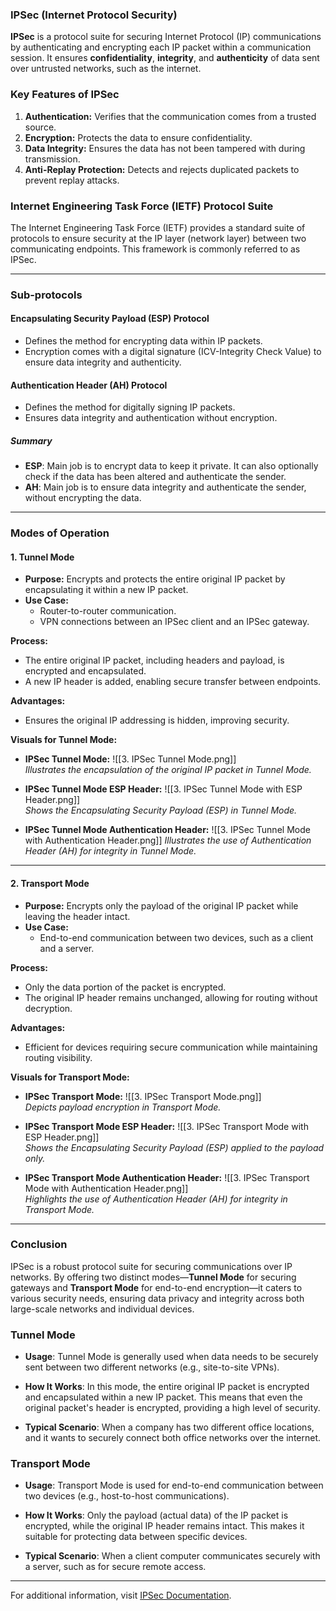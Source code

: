 ### **IPSec (Internet Protocol Security)**

**IPSec** is a protocol suite for securing Internet Protocol (IP) communications by authenticating and encrypting each IP packet within a communication session. It ensures **confidentiality**, **integrity**, and **authenticity** of data sent over untrusted networks, such as the internet.

### **Key Features of IPSec**

1. **Authentication:** Verifies that the communication comes from a trusted source.
2. **Encryption:** Protects the data to ensure confidentiality.
3. **Data Integrity:** Ensures the data has not been tampered with during transmission.
4. **Anti-Replay Protection:** Detects and rejects duplicated packets to prevent replay attacks.

### **Internet Engineering Task Force (IETF) Protocol Suite**

The Internet Engineering Task Force (IETF) provides a standard suite of protocols to ensure security at the IP layer (network layer) between two communicating endpoints. This framework is commonly referred to as IPSec.

---

### **Sub-protocols**

#### **Encapsulating Security Payload (ESP) Protocol**

- Defines the method for encrypting data within IP packets.
- Encryption comes with a digital signature (ICV-Integrity Check Value) to ensure data integrity and authenticity.

#### **Authentication Header (AH) Protocol**

- Defines the method for digitally signing IP packets.
- Ensures data integrity and authentication without encryption.
##### **Summary**
- **ESP**: Main job is to encrypt data to keep it private. It can also optionally check if the data has been altered and authenticate the sender.
- **AH**: Main job is to ensure data integrity and authenticate the sender, without encrypting the data.

---

### **Modes of Operation**

#### **1. Tunnel Mode**

- **Purpose:** Encrypts and protects the entire original IP packet by encapsulating it within a new IP packet.
- **Use Case:**
    - Router-to-router communication.
    - VPN connections between an IPSec client and an IPSec gateway.

**Process:**

- The entire original IP packet, including headers and payload, is encrypted and encapsulated.
- A new IP header is added, enabling secure transfer between endpoints.

**Advantages:**

- Ensures the original IP addressing is hidden, improving security.

**Visuals for Tunnel Mode:**

- **IPSec Tunnel Mode:** ![[3. IPSec Tunnel Mode.png]]  
    _Illustrates the encapsulation of the original IP packet in Tunnel Mode._
    
- **IPSec Tunnel Mode ESP Header:** ![[3. IPSec Tunnel Mode with ESP Header.png]]  
    _Shows the Encapsulating Security Payload (ESP) in Tunnel Mode._
    
- **IPSec Tunnel Mode Authentication Header:** 
  ![[3. IPSec Tunnel Mode with Authentication Header.png]]
    _Illustrates the use of Authentication Header (AH) for integrity in Tunnel Mode._
    

---

#### **2. Transport Mode**

- **Purpose:** Encrypts only the payload of the original IP packet while leaving the header intact.
- **Use Case:**
    - End-to-end communication between two devices, such as a client and a server.

**Process:**

- Only the data portion of the packet is encrypted.
- The original IP header remains unchanged, allowing for routing without decryption.

**Advantages:**

- Efficient for devices requiring secure communication while maintaining routing visibility.

**Visuals for Transport Mode:**

- **IPSec Transport Mode:** 
  ![[3. IPSec Transport Mode.png]]  
    _Depicts payload encryption in Transport Mode._
    
- **IPSec Transport Mode ESP Header:** ![[3. IPSec Transport Mode with ESP Header.png]]  
    _Shows the Encapsulating Security Payload (ESP) applied to the payload only._
    
- **IPSec Transport Mode Authentication Header:** ![[3. IPSec Transport Mode with Authentication Header.png]]  
    _Highlights the use of Authentication Header (AH) for integrity in Transport Mode._
    

---

### **Conclusion**

IPSec is a robust protocol suite for securing communications over IP networks. By offering two distinct modes—**Tunnel Mode** for securing gateways and **Transport Mode** for end-to-end encryption—it caters to various security needs, ensuring data privacy and integrity across both large-scale networks and individual devices.

### **Tunnel Mode**

- **Usage**: Tunnel Mode is generally used when data needs to be securely sent between two different networks (e.g., site-to-site VPNs).
    
- **How It Works**: In this mode, the entire original IP packet is encrypted and encapsulated within a new IP packet. This means that even the original packet's header is encrypted, providing a high level of security.
    
- **Typical Scenario**: When a company has two different office locations, and it wants to securely connect both office networks over the internet.
    
### **Transport Mode**

- **Usage**: Transport Mode is used for end-to-end communication between two devices (e.g., host-to-host communications).
    
- **How It Works**: Only the payload (actual data) of the IP packet is encrypted, while the original IP header remains intact. This makes it suitable for protecting data between specific devices.
    
- **Typical Scenario**: When a client computer communicates securely with a server, such as for secure remote access.
---

For additional information, visit [IPSec Documentation](https://summalai.com/?p=2512).